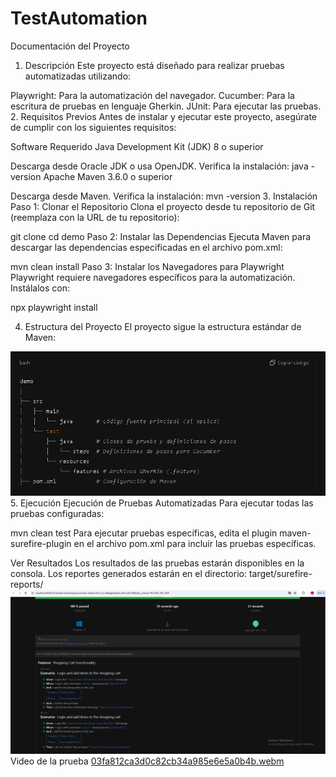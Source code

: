# TestAutomation
Documentación del Proyecto
1. Descripción
   Este proyecto está diseñado para realizar pruebas automatizadas utilizando:

Playwright: Para la automatización del navegador.
Cucumber: Para la escritura de pruebas en lenguaje Gherkin.
JUnit: Para ejecutar las pruebas.
2. Requisitos Previos
   Antes de instalar y ejecutar este proyecto, asegúrate de cumplir con los siguientes requisitos:

Software Requerido
Java Development Kit (JDK) 8 o superior

Descarga desde Oracle JDK o usa OpenJDK.
Verifica la instalación:
java -version
Apache Maven 3.6.0 o superior

Descarga desde Maven.
Verifica la instalación:
mvn -version
3. Instalación
   Paso 1: Clonar el Repositorio
   Clona el proyecto desde tu repositorio de Git (reemplaza <url-del-repositorio> con la URL de tu repositorio):

git clone <url-del-repositorio>
cd demo
Paso 2: Instalar las Dependencias
Ejecuta Maven para descargar las dependencias especificadas en el archivo pom.xml:

mvn clean install
Paso 3: Instalar los Navegadores para Playwright
Playwright requiere navegadores específicos para la automatización. Instálalos con:

npx playwright install

4. Estructura del Proyecto
   El proyecto sigue la estructura estándar de Maven:

![img.png](img.png)
5. Ejecución
   Ejecución de Pruebas Automatizadas
   Para ejecutar todas las pruebas configuradas:

mvn clean test
Para ejecutar pruebas específicas, edita el plugin maven-surefire-plugin en el archivo pom.xml para incluir las pruebas específicas.

Ver Resultados
Los resultados de las pruebas estarán disponibles en la consola.
Los reportes generados estarán en el directorio:
target/surefire-reports/
![img_1.png](img_1.png)
Video de la prueba
[03fa812ca3d0c82cb34a985e6e5a0b4b.webm](videos%2F03fa812ca3d0c82cb34a985e6e5a0b4b.webm)